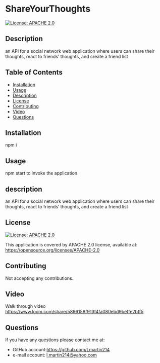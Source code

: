 # ShareYourThoughts
  
  [![License: APACHE 2.0](https://img.shields.io/badge/License-APACHE%202.0-blue.svg)](https://opensource.org/licenses/APACHE-2.0)
  ## Description
  an API for a social network web application where users can share their thoughts, react to friends’ thoughts, and create a friend list
  ## Table of Contents
  - [Installation](#installation)
  - [Usage](#usage)
  - [Description](#description)
  - [License](#license)
  - [Contributing](#contributing)
  - [Video](#Video)
  - [Questions](#questions)
  
  ## Installation
  npm i
  ## Usage
  npm start to invoke the application
  ## description
  an API for a social network web application where users can share their thoughts, react to friends’ thoughts, and create a friend list
  ## License
  [![License: APACHE 2.0](https://img.shields.io/badge/License-APACHE%202.0-blue.svg)](https://opensource.org/licenses/APACHE-2.0)
  
  This application is covered by APACHE 2.0 license, available at:
  https://opensource.org/licenses/APACHE-2.0
  ## Contributing
  Not accepting any contributions.
  ## Video
  Walk through video https://www.loom.com/share/5896158f913f4fa080ebd9beffe2bff5
  ## Questions
  If you have any questions please contact me at:
   - GitHub account:https://github.com/Lmartin214
   - e-mail account: l.martin214@yahoo.com
 
